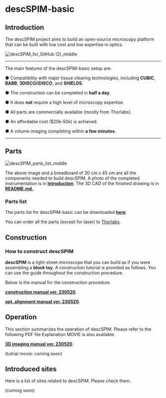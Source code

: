 # descSPIM-basic



## Introduction

The descSPIM project aims to build an open-source microscopy platform that can be built with low cost and low expertise in optics.

![descSPIM_for_GitHub (2)_middle](https://github.com/dbsb-juntendo/descSPIM/assets/126061350/27cf0deb-d4a5-4372-9820-bea4c6e06846)

***

The main features of the descSPIM-basic setup are:

 ● Compatibility with major tissue clearing technologies, including **CUBIC**, **BABB**, **3DISCO/iDISCO**, and **SHIELDS**.
 
 ● The construction can be completed in **half a day**. 
 
 ● It does **not** require a high level of microscopy expertise. 

 ● All parts are commercially available (mostly from Thorlabs).

 ● An affordable cost ($20k-50k) is achieved.
 
 ● A volume imaging completing within **a few minutes**.
 
 ___

## Parts

![descSPIM_parts_list_middle](https://github.com/dbsb-juntendo/descSPIM/assets/126061350/b7847186-f8bb-4b6b-9544-b46f29f72eb3)

The above image and a breadboard of 30 cm x 45 cm are all the components needed to build descSPIM.
A photo of the completed instrumentation is in **[Introduction](https://github.com/dbsb-juntendo/descSPIM/blob/main/descSPIM-basic.md#introduction)**.
The 3D CAD of the finished drawing is in **[README.md.](https://github.com/dbsb-juntendo/descSPIM/blob/main/README.md)**

### Parts list

The parts list for descSPIM-basic can be downloaded **[here](https://github.com/dbsb-juntendo/descSPIM/blob/main/descSPIM_part_list_230502.xlsx)**.

You can order all the parts (except for laser) to [Thorlabs](https://www.thorlabs.com).

## Construction

### How to construct descSPIM

**descSPIM** is a light-sheet microscope that you can build as if you were assembling a **block toy**. A construction tutorial is provided as follows. You can use the guide throughout the construction procedure.

Below is the manual for the construction procedure.

**[construction manual ver. 230520](https://github.com/dbsb-juntendo/descSPIM/blob/main/descSPIM_construction_ver230520.pdf)**.

**[opt. alignment manual ver. 230520](https://github.com/dbsb-juntendo/descSPIM/blob/main/descSPIM_opticalalignment_ver230520.pdf)**.

## Operation

This section summarizes the operation of descSPIM. Please refer to the following PDF file Explanation MOVIE is also available.

**[3D imaging manual ver. 230520](https://github.com/dbsb-juntendo/descSPIM/blob/main/descSPIM_3Dimaging_ver230520.pdf)**.

(tutrial movie: coming soon)

## Introduced sites

Here is a list of sites related to descSPIM. Please check them.

(coming soon)

